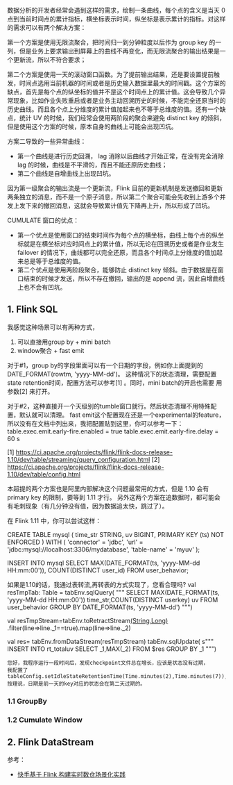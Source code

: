 数据分析的开发者经常会遇到这样的需求，绘制一条曲线，每个点的含义是当天 0 点到当前时间点的累计指标，横坐标表示时间，纵坐标是表示累计的指标。对这样的需求可以有两个解决方案：

第一个方案是使用无限流聚合，把时间归一到分钟粒度以后作为 group key 的一列，但是业务上要求输出到屏幕上的曲线不再变化，而无限流聚合的输出结果是一个更新流，所以不符合要求；

第二个方案是使用一天的滚动窗口函数。为了提前输出结果，还是要设置提前触发，时间点选用当前机器的时间或者是历史输入数据里最大的时间戳。这个方案的缺点，首先是每个点的纵坐标的值并不是这个时间点上的累计值。这会导致几个异常现象，比如作业失败重启或者是业务主动回溯历史的时候，不能完全还原当时的历史曲线。而且各个点上分维度的累计值加起来也不等于总维度的值。还有一个缺点，统计 UV 的时候，我们经常会使用两阶段的聚合来避免 distinct key 的倾斜，但是使用这个方案的时候，原本自身的曲线上可能会出现凹坑。

方案二导致的一些异常曲线：
- 第一个曲线是进行历史回溯， lag 消除以后曲线才开始正常，在没有完全消除 lag 的时候，曲线是不平滑的，而且不能还原历史曲线；
- 第二个曲线是自增曲线上出现凹坑。

因为第一级聚合的输出流是一个更新流，Flink 目前的更新机制是发送撤回和更新两条独立的消息，而不是一个原子消息，所以第二个聚合可能会先收到上游多个并发上发下来的撤回消息，这就会导致累计值先下降再上升，所以形成了凹坑。

CUMULATE 窗口的优点：
- 第一个优点是使用窗口的结束时间作为每个点的横坐标，曲线上每个点的纵坐标就是在横坐标对应时间点上的累计值，所以无论在回溯历史或者是作业发生 failover 的情况下，曲线都可以完全还原，而且各个时间点上分维度的值加起来总是等于总维度的值。
- 第二个优点是使用两阶段聚合，能够防止 distinct key 倾斜。由于数据是在窗口结束的时候才发送，所以不存在撤回，输出的是 append 流，因此自增曲线上也不会有凹坑。

## 1. Flink SQL

我感觉这种场景可以有两种方式，
1. 可以直接用group by + mini batch
2. window聚合 + fast emit

对于#1，group by的字段里面可以有一个日期的字段，例如你上面提到的DATE_FORMAT(rowtm, 'yyyy-MM-dd')。
这种情况下的状态清理，需要配置state retention时间，配置方法可以参考[1] 。同时，mini batch的开启也需要
用参数[2] 来打开。

对于#2，这种直接开一个天级别的tumble窗口就行。然后状态清理不用特殊配置，默认就可以清理。
fast emit这个配置现在还是一个experimental的feature，所以没有在文档中列出来，我把配置贴到这里，你可以参考一下：
table.exec.emit.early-fire.enabled = true
table.exec.emit.early-fire.delay = 60 s

[1]
https://ci.apache.org/projects/flink/flink-docs-release-1.10/dev/table/streaming/query_configuration.html
[2]
https://ci.apache.org/projects/flink/flink-docs-release-1.10/dev/table/config.html

本超提的两个方案也是阿里内部解决这个问题最常用的方式，但是 1.10 会有 primary key 的限制，要等到 1.11 才行。
另外这两个方案在追数据时，都可能会有毛刺现象（有几分钟没有值，因为数据追太快，跳过了）。

在 Flink 1.11 中，你可以尝试这样：

CREATE TABLE mysql (
   time_str STRING,
   uv BIGINT,
   PRIMARY KEY (ts) NOT ENFORCED
) WITH (
   'connector' = 'jdbc',
   'url' = 'jdbc:mysql://localhost:3306/mydatabase',
   'table-name' = 'myuv'
);

INSERT INTO mysql
SELECT MAX(DATE_FORMAT(ts, 'yyyy-MM-dd HH:mm:00')), COUNT(DISTINCT  user_id)
FROM user_behavior;


如果是1.10的话，我通过表转流,再转表的方式实现了，您看合理吗?
val resTmpTab: Table = tabEnv.sqlQuery(
  """
    SELECT MAX(DATE_FORMAT(ts, 'yyyy-MM-dd HH:mm:00')) time_str,COUNT(DISTINCT userkey) uv
    FROM user_behavior    GROUP BY DATE_FORMAT(ts, 'yyyy-MM-dd')    """)

val resTmpStream=tabEnv.toRetractStream[(String,Long)](resTmpTab)
  .filter(line=&gt;line._1==true).map(line=&gt;line._2)

val res= tabEnv.fromDataStream(resTmpStream)
tabEnv.sqlUpdate(
  s"""
    INSERT INTO rt_totaluv
    SELECT _1,MAX(_2)
    FROM $res
    GROUP BY _1
    """)

    您好，我程序运行一段时间后，发现checkpoint文件总在增长，应该是状态没有过期，
    我配置了tableConfig.setIdleStateRetentionTime(Time.minutes(2),Time.minutes(7)),按理说，日期是前一天的key对应的状态会在第二天过期的。

### 1.1 GroupBy



### 1.2 Cumulate Window



## 2. Flink DataStream






参考：
- [快手基于 Flink 构建实时数仓场景化实践](https://smartsi.blog.csdn.net/article/details/127164637)
